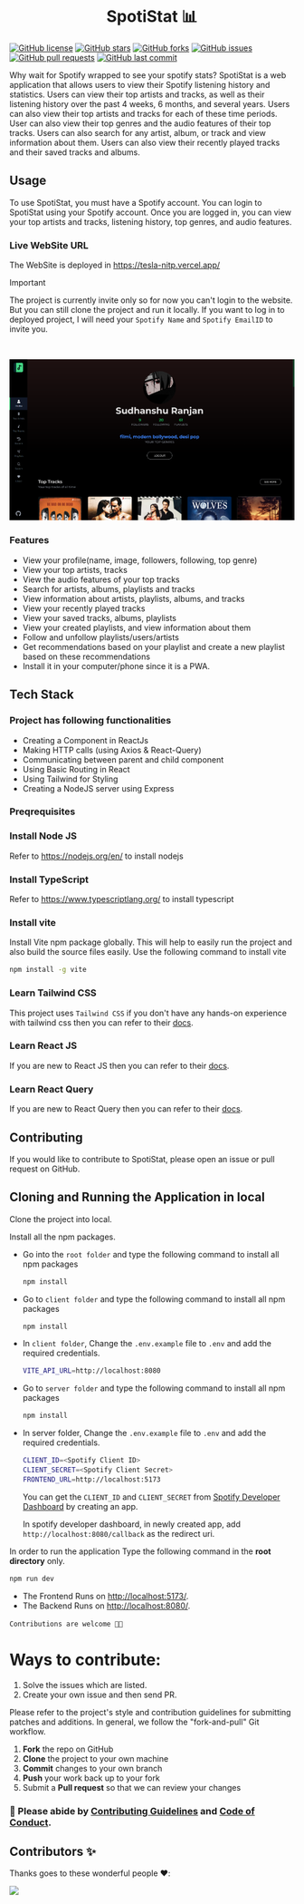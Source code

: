 <h1 align="center"> SpotiStat 📊</h1>
  
  [![GitHub license](https://img.shields.io/github/license/SudhansuuRanjan/SpotiStat?style=for-the-badge)](LICENSE)  [![GitHub stars](https://img.shields.io/github/stars/SudhansuuRanjan/SpotiStat?style=for-the-badge)]()  [![GitHub forks](https://img.shields.io/github/forks/SudhansuuRanjan/SpotiStat?style=for-the-badge)]()  [![GitHub issues](https://img.shields.io/github/issues/SudhansuuRanjan/SpotiStat?style=for-the-badge)]()  [![GitHub pull requests](https://img.shields.io/github/issues-pr/SudhansuuRanjan/SpotiStat?style=for-the-badge)]()  [![GitHub last commit](https://img.shields.io/github/last-commit/SudhansuuRanjan/SpotiStat?style=for-the-badge)]()

Why wait for Spotify wrapped to see your spotify stats?
SpotiStat is a web application that allows users to view their Spotify listening history and statistics. Users can view their top artists and tracks, as well as their listening history over the past 4 weeks, 6 months, and several years. Users can also view their top artists and tracks for each of these time periods. User can also view their top genres and the audio features of their top tracks. Users can also search for any artist, album, or track and view information about them. Users can also view their recently played tracks and their saved tracks and albums.

## Usage

To use SpotiStat, you must have a Spotify account. You can login to SpotiStat using your Spotify account. Once you are logged in, you can view your top artists and tracks, listening history, top genres, and audio features. 

### Live WebSite URL

The WebSite is deployed in https://tesla-nitp.vercel.app/
> [!IMPORTANT]  
> The project is currently invite only so for now you can't login to the website. But you can still clone the project and run it locally. If you want to log in to deployed project, I will need your `Spotify Name` and `Spotify EmailID` to invite you.

<br/>

![ScreenShot](client/public/og.png)

### Features

- View your profile(name, image, followers, following, top genre)
- View your top artists, tracks
- View the audio features of your top tracks
- Search for artists, albums, playlists and tracks
- View information about artists, playlists, albums, and tracks
- View your recently played tracks
- View your saved tracks, albums, playlists
- View your created playlists, and view information about them
- Follow and unfollow playlists/users/artists
- Get recommendations based on your playlist and create a new playlist based on these recommendations
- Install it in your computer/phone since it is a PWA.

## Tech Stack

### Project has following functionalities

- Creating a Component in ReactJs
- Making HTTP calls (using Axios & React-Query)
- Communicating between parent and child component
- Using Basic Routing in React
- Using Tailwind for Styling
- Creating a NodeJS server using Express

### Preqrequisites

### Install Node JS
Refer to https://nodejs.org/en/ to install nodejs

### Install TypeScript
Refer to https://www.typescriptlang.org/ to install typescript

### Install vite
Install Vite npm package globally. This will help to easily run the project and also build the source files easily. Use the following command to install vite

```bash
npm install -g vite
```

### Learn Tailwind CSS
This project uses `Tailwind CSS` if you don't have any hands-on experience with tailwind css then you can refer to their [docs](https://tailwindcss.com/).

### Learn React JS
If you are new to React JS then you can refer to their [docs](https://react.dev/).

### Learn React Query
If you are new to React Query then you can refer to their [docs](https://appwrite.io/docs).

## Contributing

If you would like to contribute to SpotiStat, please open an issue or pull request on GitHub.

## Cloning and Running the Application in local

Clone the project into local.

Install all the npm packages. 
 - Go into the `root folder` and type the following command to install all npm packages

    ```bash
    npm install
    ```
- Go to `client folder` and type the following command to install all npm packages

    ```bash
    npm install
    ```
- In `client folder`, Change the `.env.example` file to `.env` and add the required credentials.
    ```bash
    VITE_API_URL=http://localhost:8080
    ```
- Go to `server folder` and type the following command to install all npm packages

    ```bash
    npm install
    ```
- In server folder, Change the `.env.example` file to `.env` and add the required credentials.
    ```bash
    CLIENT_ID=<Spotify Client ID>
    CLIENT_SECRET=<Spotify Client Secret>
    FRONTEND_URL=http://localhost:5173
    ```
  You can get the `CLIENT_ID` and `CLIENT_SECRET` from [Spotify Developer Dashboard](https://developer.spotify.com/dashboard/) by creating an app.

  In spotify developer dashboard, in newly created app, add `http://localhost:8080/callback` as the redirect uri.

In order to run the application Type the following command in the **root directory** only.

```bash
npm run dev
```

- The Frontend Runs on [http://localhost:5173/](http://localhost:5173/).
- The Backend Runs on [http://localhost:8080/](http://localhost:8080/).

`Contributions are welcome 🎉🎉`

# Ways to contribute:
1. Solve the issues which are listed.
2. Create your own issue and then send PR.

Please refer to the project's style and contribution guidelines for submitting patches and additions. In general, we follow the "fork-and-pull" Git workflow.

 1. **Fork** the repo on GitHub
 2. **Clone** the project to your own machine
 3. **Commit** changes to your own branch
 4. **Push** your work back up to your fork
 5. Submit a **Pull request** so that we can review your changes



### 🚀 Please abide by  [**Contributing Guidelines**](https://github.com/SudhansuuRanjan/SpotiStat/blob/main/CONTRIBUTING.md) and [**Code of Conduct**](https://github.com/SudhansuuRanjan/SpotiStat/blob/main/CODE_OF_CONDUCT.md).


## Contributors ✨

Thanks goes to these wonderful people ❤️:

<a href = "https://github.com/SudhansuuRanjan/SpotiStat/graphs/contributors">
  <img src = "https://contrib.rocks/image?repo=SudhansuuRanjan/SpotiStat"/>
</a>
